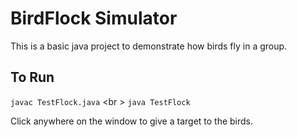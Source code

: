 # BirdFlock Simulator

This is a basic java project to demonstrate how birds fly in a group.

## To Run

`javac TestFlock.java` <br \>
`java TestFlock`

Click anywhere on the window to give a target to the birds.
